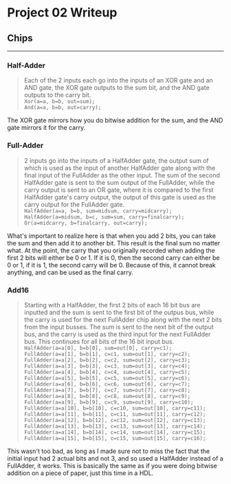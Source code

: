 # Project 02 Writeup

## Chips
---
### Half-Adder
>Each of the 2 inputs each go into the inputs of an XOR gate and an AND gate, the XOR gate outputs to the sum bit, and the AND gate outputs to the carry bit.\
`Xor(a=a, b=b, out=sum);`\
`And(a=a, b=b, out=carry);`

The XOR gate mirrors how you do bitwise addition for the sum, and the AND gate mirrors it for the carry.

### Full-Adder
>2 inputs go into the inputs of a HalfAdder gate, the output sum of which is used as the input of another HalfAdder gate along with the final input of the FullAdder as the other input. The sum of the second HalfAdder gate is sent to the sum output of the FullAdder, while the carry output is sent to an OR gate, where it is compared to the first HalfAdder gate's carry output, the output of this gate is used as the carry output for the FullAdder gate.\
`HalfAdder(a=a, b=b, sum=midsum, carry=midcarry);`\
`HalfAdder(a=midsum, b=c, sum=sum, carry=finalcarry);`\
`Or(a=midcarry, b=finalcarry, out=carry);`

What's important to realize here is that when you add 2 bits, you can take the sum and then add it to another bit. This result is the final sum no matter what. At the point, the carry that you originally recorded when adding the first 2 bits will either be 0 or 1. If it is 0, then the second carry can either be 0 or 1, if it is 1, the second carry will be 0. Because of this, it cannot break anything, and can be used as the final carry.

### Add16
>Starting with a HalfAdder, the first 2 bits of each 16 bit bus are inputted and the sum is sent to the first bit of the outpus bus, while the carry is used for the next FullAdder chip along with the next 2 bits from the input busses. The sum is sent to the next bit of the output bus, and the carry is used as the third input for the next FullAdder bus. This continues for all bits of the 16 bit input bus.\
`HalfAdder(a=a[0], b=b[0], sum=out[0], carry=c1);`\
`FullAdder(a=a[1], b=b[1], c=c1, sum=out[1], carry=c2);`\
`FullAdder(a=a[2], b=b[2], c=c2, sum=out[2], carry=c3);`\
`FullAdder(a=a[3], b=b[3], c=c3, sum=out[3], carry=c4);`\
`FullAdder(a=a[4], b=b[4], c=c4, sum=out[4], carry=c5);`\
`FullAdder(a=a[5], b=b[5], c=c5, sum=out[5], carry=c6);`\
`FullAdder(a=a[6], b=b[6], c=c6, sum=out[6], carry=c7);`\
`FullAdder(a=a[7], b=b[7], c=c7, sum=out[7], carry=c8);`\
`FullAdder(a=a[8], b=b[8], c=c8, sum=out[8], carry=c9);`\
`FullAdder(a=a[9], b=b[9], c=c9, sum=out[9], carry=c10);`\
`FullAdder(a=a[10], b=b[10], c=c10, sum=out[10], carry=c11);`\
`FullAdder(a=a[11], b=b[11], c=c11, sum=out[11], carry=c12);`\
`FullAdder(a=a[12], b=b[12], c=c12, sum=out[12], carry=c13);`\
`FullAdder(a=a[13], b=b[13], c=c13, sum=out[13], carry=c14);`\
`FullAdder(a=a[14], b=b[14], c=c14, sum=out[14], carry=c15);`\
`FullAdder(a=a[15], b=b[15], c=c15, sum=out[15], carry=c16);`

This wasn't too bad, as long as I made sure not to miss the fact that the initial input had 2 actual bits and not 3, and so used a HalfAdder instead of a FullAdder, it works. This is basically the same as if you were doing bitwise addition on a piece of paper, just this time in a HDL.
